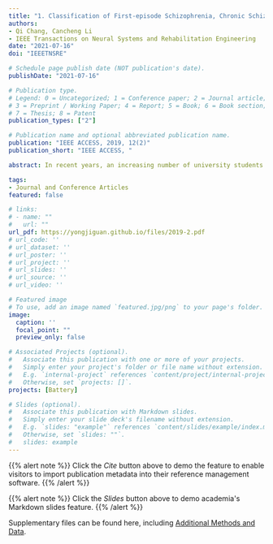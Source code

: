 ```yaml
---
title: "1. Classification of First-episode Schizophrenia, Chronic Schizophrenia and Healthy Control Based on Brain Network of Mismatch Negativity by Graph Neural Networky  (Accept)"
authors:
- Qi Chang, Cancheng Li
- IEEE Transactions on Neural Systems and Rehabilitation Engineering
date: "2021-07-16"
doi: "IEEETNSRE"

# Schedule page publish date (NOT publication's date).
publishDate: "2021-07-16"

# Publication type.
# Legend: 0 = Uncategorized; 1 = Conference paper; 2 = Journal article;
# 3 = Preprint / Working Paper; 4 = Report; 5 = Book; 6 = Book section;
# 7 = Thesis; 8 = Patent
publication_types: ["2"]

# Publication name and optional abbreviated publication name.
publication: "IEEE ACCESS, 2019, 12(2)"
publication_short: "IEEE ACCESS, "

abstract: In recent years, an increasing number of university students are found to be at high risk of depression. Through a large scale depression screening, this paper finds that around 6.5\% of the university postgraduate students in China experience depression. We then investigate whether the gait patterns of these individuals have already changed as depression is suggested to associate with gait abnormality. Significant differences are found in several spatiotemporal, kinematic and postural gait parameters such as walking speed, stride length, head movement, vertical head posture, arm swing, and body sway, between the depressed and non-depressed groups. Applying these features to classifiers with different machine learning algorithms, we examine whether natural gait analysis may serve as a convenient and objective tool to assist in depression recognition. The results show that when using a random forest classifier, the two groups can be classified automatically with a maximum accuracy of 91.58\%. Furthermore, a reasonable accuracy can already be achieved by using parameters from the upper body alone, indicating that upper body postures and movements can effectively contribute to depression analysis.

tags:
- Journal and Conference Articles
featured: false

# links:
# - name: ""
#   url: ""
url_pdf: https://yongjiguan.github.io/files/2019-2.pdf
# url_code: ''
# url_dataset: ''
# url_poster: ''
# url_project: ''
# url_slides: ''
# url_source: ''
# url_video: ''

# Featured image
# To use, add an image named `featured.jpg/png` to your page's folder. 
image:
  caption: ''
  focal_point: ""
  preview_only: false

# Associated Projects (optional).
#   Associate this publication with one or more of your projects.
#   Simply enter your project's folder or file name without extension.
#   E.g. `internal-project` references `content/project/internal-project/index.md`.
#   Otherwise, set `projects: []`.
projects: [Battery]

# Slides (optional).
#   Associate this publication with Markdown slides.
#   Simply enter your slide deck's filename without extension.
#   E.g. `slides: "example"` references `content/slides/example/index.md`.
#   Otherwise, set `slides: ""`.
#   slides: example
---
```


{{% alert note %}}
Click the *Cite* button above to demo the feature to enable visitors to import publication metadata into their reference management software.
{{% /alert %}}

{{% alert note %}}
Click the *Slides* button above to demo academia's Markdown slides feature.
{{% /alert %}}

Supplementary files can be found here, including [Additional Methods and Data](https://iopscience.iop.org/article/10.1149/2.0701904jes).
